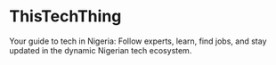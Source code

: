 # ThisTechThing
Your guide to tech in Nigeria: Follow experts, learn, find jobs, and stay updated in the dynamic Nigerian tech ecosystem.
